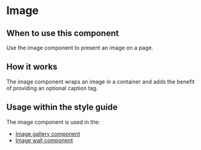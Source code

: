# Image

## When to use this component

Use the image component to present an image on a page.

## How it works

The image component wraps an image in a container and adds the benefit of providing an optional caption tag.

## Usage within the style guide

The image component is used in the:

* <a href="{{path './image-gallery.html'}}">Image gallery component</a>
* <a href="{{path './image-wall.html'}}">Image wall component</a>